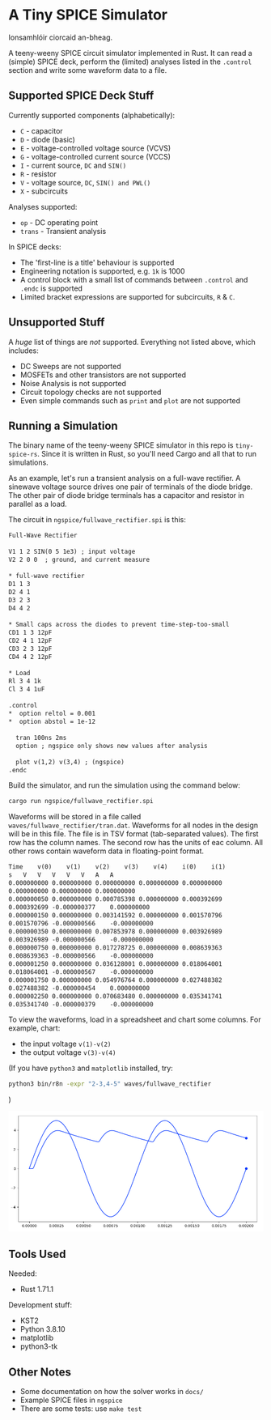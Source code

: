 A Tiny SPICE Simulator
======================

Ionsamhlóir ciorcaid an-bheag.

A teeny-weeny SPICE circuit simulator implemented in Rust. It can read a (simple)
SPICE deck, perform the (limited) analyses listed in the `.control` section and
write some waveform data to a file.


Supported SPICE Deck Stuff
--------------------------
Currently supported components (alphabetically):
* `C` - capacitor
* `D` - diode (basic)
* `E` - voltage-controlled voltage source (VCVS)
* `G` - voltage-controlled current source (VCCS)
* `I` - current source, `DC` and `SIN()`
* `R` - resistor
* `V` - voltage source, `DC`, `SIN() and PWL()`
* `X` - subcircuits

Analyses supported:
* `op`    - DC operating point
* `trans` - Transient analysis

In SPICE decks:
* The 'first-line is a title' behaviour is supported
* Engineering notation is supported, e.g. `1k` is 1000
* A control block with a small list of commands between `.control` and `.endc` is
  supported
* Limited bracket expressions are supported for subcircuits, `R` & `C`.


Unsupported Stuff
-----------------
A _huge_ list of things are _not_ supported. Everything not listed above, which
includes:
* DC Sweeps are not supported
* MOSFETs and other transistors are not supported
* Noise Analysis is not supported
* Circuit topology checks are not supported
* Even simple commands such as `print` and `plot` are not supported


Running a Simulation
---------------------
The binary name of the teeny-weeny SPICE simulator in this repo is `tiny-spice-rs`.
Since it is written in Rust, so you'll need Cargo and all that to run simulations.

As an example, let's run a transient analysis on a full-wave rectifier. A sinewave
voltage source drives one pair of terminals of the diode bridge. The other pair
of diode bridge terminals has a capacitor and resistor in parallel as a load.

The circuit in `ngspice/fullwave_rectifier.spi` is this:

```spice
Full-Wave Rectifier

V1 1 2 SIN(0 5 1e3) ; input voltage
V2 2 0 0  ; ground, and current measure

* full-wave rectifier
D1 1 3
D2 4 1
D3 2 3
D4 4 2

* Small caps across the diodes to prevent time-step-too-small
CD1 1 3 12pF
CD2 4 1 12pF
CD3 2 3 12pF
CD4 4 2 12pF

* Load
Rl 3 4 1k
Cl 3 4 1uF

.control
*  option reltol = 0.001
*  option abstol = 1e-12

  tran 100ns 2ms 
  option ; ngspice only shows new values after analysis

  plot v(1,2) v(3,4) ; (ngspice)
.endc
```

Build the simulator, and run the simulation using the command below:

```bash
cargo run ngspice/fullwave_rectifier.spi
```

Waveforms will be stored in a file called `waves/fullwave_rectifier/tran.dat`.
Waveforms for all nodes in the design will be in this file. The file is in
TSV format (tab-separated values). The first row has the column names. The
second row has the units of eac column. All other rows contain waveform data
in floating-point format.

```TSV
Time	v(0)	v(1)	v(2)	v(3)	v(4)	i(0)	i(1)
s	V	V	V	V	V	A	A
0.000000000	0.000000000	0.000000000	0.000000000	0.000000000	0.000000000	0.000000000	0.000000000
0.000000050	0.000000000	0.000785398	0.000000000	0.000392699	0.000392699	-0.000000377	0.000000000
0.000000150	0.000000000	0.003141592	0.000000000	0.001570796	0.001570796	-0.000000566	-0.000000000
0.000000350	0.000000000	0.007853978	0.000000000	0.003926989	0.003926989	-0.000000566	-0.000000000
0.000000750	0.000000000	0.017278725	0.000000000	0.008639363	0.008639363	-0.000000566	-0.000000000
0.000001250	0.000000000	0.036128001	0.000000000	0.018064001	0.018064001	-0.000000567	-0.000000000
0.000001750	0.000000000	0.054976764	0.000000000	0.027488382	0.027488382	-0.000000454	0.000000000
0.000002250	0.000000000	0.070683480	0.000000000	0.035341741	0.035341740	-0.000000379	-0.000000000
```

To view the waveforms, load in a spreadsheet and chart some columns. For example, chart:
* the input voltage `v(1)-v(2)`
* the output voltage `v(3)-v(4)`

(If you have `python3` and `matplotlib` installed, try:

```bash
python3 bin/r8n -expr "2-3,4-5" waves/fullwave_rectifier
```
)

![Fullwave rectifier waveforms from tiny-spice-rs](./doc/readme-images/tiny-spice_readme.png?raw=true)


Tools Used
----------------------

Needed:
* Rust 1.71.1

Development stuff:
* KST2 
* Python 3.8.10
 * matplotlib
 * python3-tk


Other Notes
-----------
* Some documentation on how the solver works in `docs/`
* Example SPICE files in `ngspice`
* There are some tests: use `make test`

